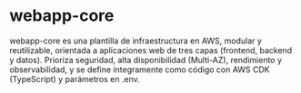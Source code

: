 # webapp-core
webapp-core es una plantilla de infraestructura en AWS, modular y reutilizable, orientada a aplicaciones web de tres capas (frontend, backend y datos). Prioriza seguridad, alta disponibilidad (Multi-AZ), rendimiento y observabilidad, y se define íntegramente como código con AWS CDK (TypeScript) y parámetros en .env.
